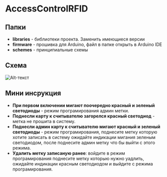 # AccessControlRFID
## Папки
- **libraries** - библиотеки проекта. Заменить имеющиеся версии
- **firmware** - прошивка для Arduino, файл в папке открыть в Arduino IDE
- **schemes** - принципиальные схемы
## Схема
 ![Alt-текст](https://github.com/yarestem/AccessControlRFID/blob/main/schemes/scheme_v2.png)
 ## Мини инсрукция
 - **При первом включении мигают поочередно красный и зеленый светодиоды** - режим програмирования админ метки.
- **Поднесли карту к считывателю загорелся красный светодиод** - метка не прошита в систему.
- **Поднесли админ карту к считывателю мигают красный и зеленый светодиоды** - режим програмирования, поднесите метку которую хотите записать в систему ожидайте индикации мигания зеленым светодиодом, после поднесите админ метку что бы выйти с этого режима.
- **Удалить метку записаную ранее**: войдите в режим програмирования поднесите метку которыю нужно уадлить, ожидайте индикации красным светодиодом и выйдите с режима програмирования.
